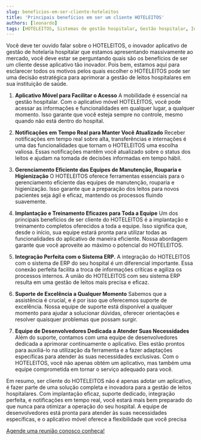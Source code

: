 ```yaml
---
slug: beneficios-em-ser-cliente-hoteleitos
title: 'Principais benefícios em ser um cliente HOTELEITOS' 
authors: [leonardo]
tags: [HOTELEITOS, Sistemas de gestão hospitalar, Gestão hospitalar, Inovação hospitalar, Gerenciamento de leitos]
---
```

<head>
  <script type="text/javascript" async src="https://d335luupugsy2.cloudfront.net/js/loader-scripts/9313c8fa-9729-4f09-a957-8ac656cf95d3-loader.js" ></script>
</head>
Você deve ter ouvido falar sobre o HOTELEITOS, o inovador aplicativo de gestão de hotelaria hospitalar que estamos apresentando massivamente ao mercado, você deve estar se perguntando quais são os benefícios de ser um cliente desse aplicativo tão inovador. Pois bem, estamos aqui para esclarecer todos os motivos pelos quais escolher o HOTELEITOS pode ser uma decisão estratégica para aprimorar a gestão de leitos hospitalares em sua instituição de saúde.


1. **Aplicativo Móvel para Facilitar o Acesso**
A mobilidade é essencial na gestão hospitalar. Com o aplicativo móvel HOTELEITOS, você pode acessar as informações e funcionalidades em qualquer lugar, a qualquer momento. Isso garante que você esteja sempre no controle, mesmo quando não está dentro do hospital.

2. **Notificações em Tempo Real para Manter Você Atualizado**
Receber notificações em tempo real sobre alta, transferências e internações é uma das funcionalidades que tornam o HOTELEITOS uma escolha valiosa. Essas notificações mantêm você atualizado sobre o status dos leitos e ajudam na tomada de decisões informadas em tempo hábil.

3. **Gerenciamento Eficiente das Equipes de Manutenção, Rouparia e Higienização**
O HOTELEITOS oferece ferramentas essenciais para o gerenciamento eficiente das equipes de manutenção, rouparia e higienização. Isso garante que a preparação dos leitos para novos pacientes seja ágil e eficaz, mantendo os processos fluindo suavemente.

4. **Implantação e Treinamento Eficazes para Toda a Equipe**
Um dos principais benefícios de ser cliente do HOTELEITOS é a implantação e treinamento completos oferecidos a toda a equipe. Isso significa que, desde o início, sua equipe estará pronta para utilizar todas as funcionalidades do aplicativo de maneira eficiente. Nossa abordagem garante que você aproveite ao máximo o potencial do HOTELEITOS.

5. **Integração Perfeita com o Sistema ERP.**
A integração do HOTELEITOS com o sistema de ERP do seu hospital é um diferencial importante. Essa conexão perfeita facilita a troca de informações críticas e agiliza os processos internos. A união do HOTELEITOS com seu sistema ERP resulta em uma gestão de leitos mais precisa e eficaz.

6. **Suporte de Excelência a Qualquer Momento**
Sabemos que a assistência é crucial, e é por isso que oferecemos suporte de excelência. Nossa equipe de suporte está disponível a qualquer momento para ajudar a solucionar dúvidas, oferecer orientações e resolver quaisquer problemas que possam surgir.

7. **Equipe de Desenvolvedores Dedicada a Atender Suas Necessidades**
Além do suporte, contamos com uma equipe de desenvolvedores dedicada a aprimorar continuamente o aplicativo. Eles estão prontos para auxiliá-lo na utilização da ferramenta e a fazer adaptações específicas para atender às suas necessidades exclusivas. Com o HOTELEITOS, você não apenas obtém um aplicativo, mas também uma equipe comprometida em tornar o serviço adequado para você.

Em resumo, ser cliente do HOTELEITOS não é apenas adotar um aplicativo, é fazer parte de uma solução completa e inovadora para a gestão de leitos hospitalares. Com implantação eficaz, suporte dedicado, integração perfeita, e notificações em tempo real, você estará mais bem preparado do que nunca para otimizar a operação do seu hospital. A equipe de desenvolvedores está pronta para atender às suas necessidades específicas, e o aplicativo móvel oferece a flexibilidade que você precisa

[Agende uma reunião conosco conheça!](https://outlook.office365.com/owa/calendar/NymeriaDesenvolvimentodeSistemas1@nymeriasoft.com.br/bookings/s/B_of3EnjTUaOelybD6zurg2 "Agendar reunião gratuita")
